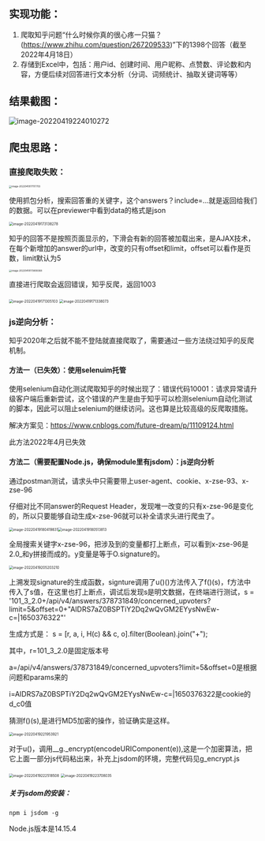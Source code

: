 ## 实现功能：

1. 爬取知乎问题“什么时候你真的很心疼一只猫？(https://www.zhihu.com/question/267209533)”下的1398个回答（截至2022年4月18日）
2. 存储到Excel中，包括：用户id、创建时间、用户昵称、点赞数、评论数和内容，方便后续对回答进行文本分析（分词、词频统计、抽取关键词等等）

## 结果截图：

![image-20220419224010272](C:\Users\maotu\AppData\Roaming\Typora\typora-user-images\image-20220419224010272.png)

## 爬虫思路：

### 直接爬取失败：

<img src="C:\Users\maotu\AppData\Roaming\Typora\typora-user-images\image-20220419171117703.png" alt="image-20220419171117703" style="zoom:33%;" />

使用抓包分析，搜索回答重的关键字，这个answers？include=...就是返回给我们的数据。可以在previewer中看到data的格式是json

<img src="C:\Users\maotu\AppData\Roaming\Typora\typora-user-images\image-20220419173138278.png" alt="image-20220419173138278" style="zoom: 50%;" />

知乎的回答不是按照页面显示的，下滑会有新的回答被加载出来，是AJAX技术，在每个新增加的answer的url中，改变的只有offset和limit，offset可以看作是页数，limit默认为5

<img src="C:\Users\maotu\AppData\Roaming\Typora\typora-user-images\image-20220419173808368.png" alt="image-20220419173808368" style="zoom: 33%;" />

直接进行爬取会返回错误，知乎反爬，返回1003

<img src="C:\Users\maotu\AppData\Roaming\Typora\typora-user-images\image-20220419171305103.png" alt="image-20220419171305103" style="zoom:50%;" />

<img src="C:\Users\maotu\AppData\Roaming\Typora\typora-user-images\image-20220419171338073.png" alt="image-20220419171338073" style="zoom:50%;" />

### js逆向分析：

知乎2020年之后就不能不登陆就直接爬取了，需要通过一些方法绕过知乎的反爬机制。

#### 方法一（已失效）：使用selenuim托管

使用selenium自动化测试爬取知乎的时候出现了：错误代码10001：请求异常请升级客户端后重新尝试，这个错误的产生是由于知乎可以检测selenium自动化测试的脚本，因此可以阻止selenium的继续访问。这也算是比较高级的反爬取措施。

解决方案见：https://www.cnblogs.com/future-dream/p/11109124.html

此方法2022年4月已失效

#### 方法二（需要配置Node.js，确保module里有jsdom）：js逆向分析

通过postman测试，请求头中只需要带上user-agent、cookie、x-zse-93、x-zse-96

仔细对比不同answer的Request Header，发现唯一改变的只有x-zse-96是变化的，所以只要能够自动生成x-zse-96就可以补全请求头进行爬虫了。

<img src="C:\Users\maotu\AppData\Roaming\Typora\typora-user-images\image-20220419180419831.png" alt="image-20220419180419831" style="zoom: 50%;" /><img src="C:\Users\maotu\AppData\Roaming\Typora\typora-user-images\image-20220419180513813.png" alt="image-20220419180513813" style="zoom:50%;" />

全局搜索关键字x-zse-96，把涉及到的变量都打上断点，可以看到x-zse-96是2.0_和y拼接而成的。y变量是等于O.signature的。

<img src="C:\Users\maotu\AppData\Roaming\Typora\typora-user-images\image-20220419205203210.png" alt="image-20220419205203210" style="zoom:50%;" />

上溯发现signature的生成函数，signture调用了u()()方法传入了f()(s)，f方法中传入了s值，在这里也打上断点，调试后发现s是明文数据，在终端进行测试，s = '101_3_2.0+/api/v4/answers/378731849/concerned_upvoters?limit=5&offset=0+"AIDRS7aZ0BSPTiY2Dq2wQvGM2EYysNwEw-c=|1650376322"'

生成方式是： s = [r, a, i, H(c) && c, o].filter(Boolean).join("+");

其中，r=101_3_2.0是固定版本号

a=/api/v4/answers/378731849/concerned_upvoters?limit=5&offset=0是根据问题和params来的

i=AIDRS7aZ0BSPTiY2Dq2wQvGM2EYysNwEw-c=|1650376322是cookie的d_c0值

猜测f()(s),是进行MD5加密的操作，验证确实是这样。

<img src="C:\Users\maotu\AppData\Roaming\Typora\typora-user-images\image-20220419221953921.png" alt="image-20220419221953921" style="zoom:50%;" />

对于u()，调用__g._encrypt(encodeURIComponent(e)),这是一个加密算法，把它上面一部分js代码粘出来，补充上jsdom的环境，完整代码见g_encrypt.js

<img src="C:\Users\maotu\AppData\Roaming\Typora\typora-user-images\image-20220419222518508.png" alt="image-20220419222518508" style="zoom:50%;" />

<img src="C:\Users\maotu\AppData\Roaming\Typora\typora-user-images\image-20220419223708035.png" alt="image-20220419223708035" style="zoom:50%;" />

##### 关于jsdom的安装：

```
npm i jsdom -g
```

Node.js版本是14.15.4